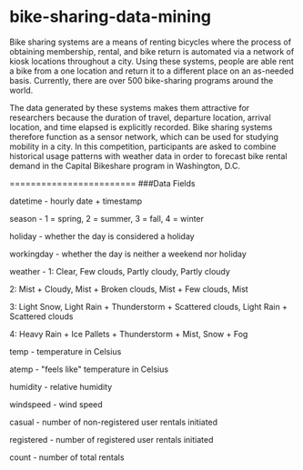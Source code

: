 bike-sharing-data-mining
========================

Bike sharing systems are a means of renting bicycles where the process of obtaining membership, rental, and bike return is automated via a network of kiosk locations throughout a city. Using these systems, people are able rent a bike from a one location and return it to a different place on an as-needed basis. Currently, there are over 500 bike-sharing programs around the world.

The data generated by these systems makes them attractive for researchers because the duration of travel, departure location, arrival location, and time elapsed is explicitly recorded. Bike sharing systems therefore function as a sensor network, which can be used for studying mobility in a city. In this competition, participants are asked to combine historical usage patterns with weather data in order to forecast bike rental demand in the Capital Bikeshare program in Washington, D.C.

========================
###Data Fields

datetime - hourly date + timestamp
  
season -  1 = spring, 2 = summer, 3 = fall, 4 = winter
 
holiday - whether the day is considered a holiday

workingday - whether the day is neither a weekend nor holiday

weather - 1: Clear, Few clouds, Partly cloudy, Partly cloudy

2: Mist + Cloudy, Mist + Broken clouds, Mist + Few clouds, Mist
 
3: Light Snow, Light Rain + Thunderstorm + Scattered clouds, Light Rain + Scattered clouds
 
4: Heavy Rain + Ice Pallets + Thunderstorm + Mist, Snow + Fog 

temp - temperature in Celsius

atemp - "feels like" temperature in Celsius

humidity - relative humidity

windspeed - wind speed

casual - number of non-registered user rentals initiated

registered - number of registered user rentals initiated

count - number of total rentals